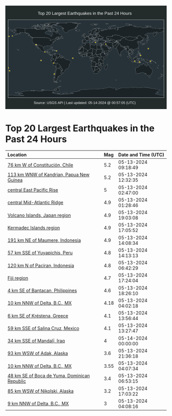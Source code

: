![Map](./map.png)

# Top 20 Largest Earthquakes in the Past 24 Hours

| Location | Mag | Date and Time (UTC) |
|:---|:---|:---|
| [76 km W of Constitución, Chile](https://earthquake.usgs.gov/earthquakes/eventpage/us6000my8g) | 5.2 | 05-13-2024 09:18:49 |
| [113 km WNW of Kandrian, Papua New Guinea](https://earthquake.usgs.gov/earthquakes/eventpage/us6000my9b) | 5.2 | 05-13-2024 12:32:35 |
| [central East Pacific Rise](https://earthquake.usgs.gov/earthquakes/eventpage/us6000my7f) | 5 | 05-13-2024 02:47:00 |
| [central Mid-Atlantic Ridge](https://earthquake.usgs.gov/earthquakes/eventpage/us6000my77) | 4.9 | 05-13-2024 01:28:46 |
| [Volcano Islands, Japan region](https://earthquake.usgs.gov/earthquakes/eventpage/us6000mycb) | 4.9 | 05-13-2024 19:03:08 |
| [Kermadec Islands region](https://earthquake.usgs.gov/earthquakes/eventpage/us6000mybg) | 4.9 | 05-13-2024 17:05:52 |
| [191 km NE of Maumere, Indonesia](https://earthquake.usgs.gov/earthquakes/eventpage/us6000my9k) | 4.9 | 05-13-2024 14:08:34 |
| [57 km SSE of Yuyapichis, Peru](https://earthquake.usgs.gov/earthquakes/eventpage/us6000my9p) | 4.8 | 05-13-2024 14:13:13 |
| [120 km N of Paciran, Indonesia](https://earthquake.usgs.gov/earthquakes/eventpage/us6000my7x) | 4.8 | 05-13-2024 06:42:29 |
| [Fiji region](https://earthquake.usgs.gov/earthquakes/eventpage/us6000mybf) | 4.7 | 05-13-2024 17:24:04 |
| [4 km SE of Bantacan, Philippines](https://earthquake.usgs.gov/earthquakes/eventpage/us6000mybt) | 4.6 | 05-13-2024 18:26:10 |
| [10 km NNW of Delta, B.C., MX](https://earthquake.usgs.gov/earthquakes/eventpage/ci40747544) | 4.18 | 05-13-2024 04:02:18 |
| [6 km SE of Kréstena, Greece](https://earthquake.usgs.gov/earthquakes/eventpage/us6000my9j) | 4.1 | 05-13-2024 13:56:44 |
| [59 km SSE of Salina Cruz, Mexico](https://earthquake.usgs.gov/earthquakes/eventpage/us6000my9f) | 4.1 | 05-13-2024 13:27:47 |
| [34 km SSE of Mandalī, Iraq](https://earthquake.usgs.gov/earthquakes/eventpage/us6000myej) | 4 | 05-14-2024 00:00:00 |
| [93 km WSW of Adak, Alaska](https://earthquake.usgs.gov/earthquakes/eventpage/us6000mydv) | 3.6 | 05-13-2024 21:36:18 |
| [10 km NNW of Delta, B.C., MX](https://earthquake.usgs.gov/earthquakes/eventpage/ci40747552) | 3.55 | 05-13-2024 04:07:34 |
| [48 km SE of Boca de Yuma, Dominican Republic](https://earthquake.usgs.gov/earthquakes/eventpage/pr71448508) | 3.4 | 05-13-2024 06:53:15 |
| [85 km WSW of Nikolski, Alaska](https://earthquake.usgs.gov/earthquakes/eventpage/us6000mycm) | 3.2 | 05-13-2024 17:03:22 |
| [9 km NNW of Delta, B.C., MX](https://earthquake.usgs.gov/earthquakes/eventpage/ci37653724) | 3 | 05-13-2024 04:08:16 |
